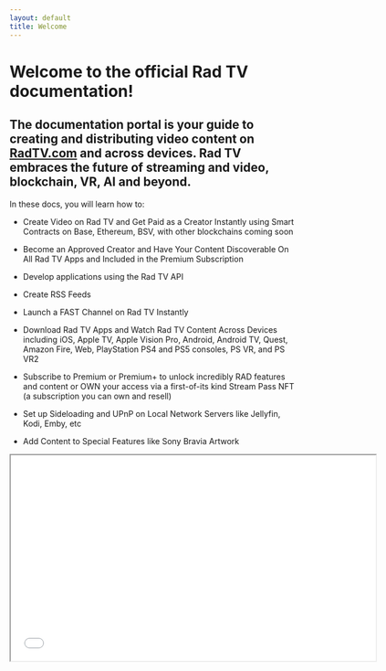 ```yaml
---
layout: default
title: Welcome
---
```

# Welcome to the official Rad TV documentation!

## The documentation portal is your guide to creating and distributing video content on [RadTV.com](http://RadTV.com) and across devices. Rad TV embraces the future of streaming and video, blockchain, VR, AI and beyond.

In these docs, you will learn how to:

*   Create Video on Rad TV and Get Paid as a Creator Instantly using Smart Contracts on Base, Ethereum, BSV, with other blockchains coming soon
    
*   Become an Approved Creator and Have Your Content Discoverable On All Rad TV Apps and Included in the Premium Subscription
    
*   Develop applications using the Rad TV API
    
*   Create RSS Feeds
    
*   Launch a FAST Channel on Rad TV Instantly
    
*   Download Rad TV Apps and Watch Rad TV Content Across Devices including iOS, Apple TV, Apple Vision Pro, Android, Android TV, Quest, Amazon Fire, Web, PlayStation PS4 and PS5 consoles, PS VR, and PS VR2
    
*   Subscribe to Premium or Premium+ to unlock incredibly RAD features and content or OWN your access via a first-of-its kind Stream Pass NFT (a subscription you can own and resell)
    
*   Set up Sideloading and UPnP on Local Network Servers like Jellyfin, Kodi, Emby, etc
    
*   Add Content to Special Features like Sony Bravia Artwork
    

<iframe src='[https://embed.rad.live?id=f83621d0-73b7-46bf-b1a8-55ce9eed1566&type=feature](https://embed.rad.live?id=f83621d0-73b7-46bf-b1a8-55ce9eed1566&type=feature)' width='640px' height='360px' allow="autoplay; fullscreen; picture-in-picture" allowfullscreen class="radtv-player"></iframe>
